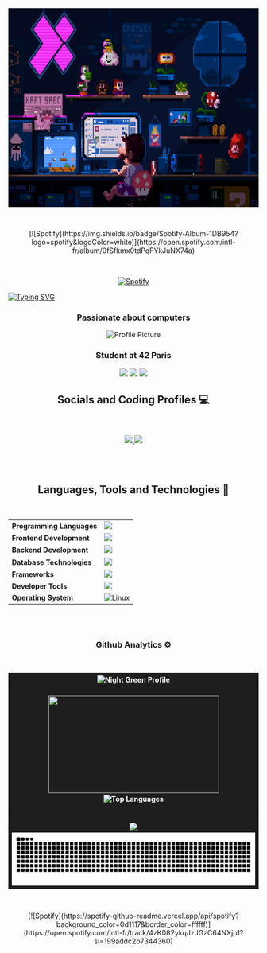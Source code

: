 <img src="https://github.com/anis-guechetouli/anis-guechetouli/blob/main/gif.gif?raw=true" align="center" alt="Coding" width="700" height="400" />

&nbsp;
<div align="center">
  [![Spotify](https://img.shields.io/badge/Spotify-Album-1DB954?logo=spotify&logoColor=white)](https://open.spotify.com/intl-fr/album/0fSfkmx0tdPqFYkJuNX74a)
</div>

&nbsp;<div align="center">
  [![Spotify](https://novatorem.vercel.app/api/spotify?background_color=0d1117&border_color=ffffff)](https://open.spotify.com/user/31tryrxln33eam5k2akkpoy5qwje?si=2df083bacdab4a9f)
</div>


<a href="https://git.io/typing-svg">
  <img src="https://readme-typing-svg.demolab.com?font=Fira+Code&pause=1000&color=FD35FF&width=435&lines=Hi+%F0%9F%91%8B%2C+I'm+Anis+Guechetouli" alt="Typing SVG" style="display:block; margin: 0 auto;" />
</a>

<h3 align="center">Passionate about computers</h3>

<div align="center">
  <img src="https://avatars.githubusercontent.com/u/63114141?s=64&v=4" alt="Profile Picture" width="64" height="64">
  <h3>Student at 42 Paris</h3>
</div>



<div align="center">
  <img src="https://user-images.githubusercontent.com/74038190/213866269-5d00981c-7c98-46d7-8a8e-16f462f15227.gif" width="200" />
  <img src="https://user-images.githubusercontent.com/74038190/213866269-5d00981c-7c98-46d7-8a8e-16f462f15227.gif" width="200" />
  <img src="https://user-images.githubusercontent.com/74038190/213866269-5d00981c-7c98-46d7-8a8e-16f462f15227.gif" width="200" />
</div>

<div align="center">
  <h2><strong>Socials and Coding Profiles 💻</strong></h2>
  <br><br>
  <a href="https://www.linkedin.com/in/anis-guechetouli-583b79286">
    <img src="https://img.shields.io/badge/linkedin-%230077B5.svg?style=for-the-badge&logo=linkedin&logoColor=white" />
  </a>
  <a href="mailto:anisguechetouli5@gmail.com">
    <img src="https://img.shields.io/badge/Gmail-D14836?style=for-the-badge&logo=gmail&logoColor=white" />
  </a>
</div>

<br><br>

<div align="center">
  <h2><strong>Languages, Tools and Technologies 🚀</strong></h2>
  <br>
  <table>
    <tr>
      <td><strong>Programming Languages</strong></td>
      <td><img height="40" src="https://skillicons.dev/icons?i=c,python,java,html,css&theme=dark" /></td>
    </tr>
    <tr>
      <td><strong>Frontend Development</strong></td>
      <td><img height="40" src="https://skillicons.dev/icons?i=html,css,bootstrap,tailwind,react&theme=dark" /></td>
    </tr>
    <tr>
      <td><strong>Backend Development</strong></td>
      <td><img height="40" src="https://skillicons.dev/icons?i=php&theme=dark" /></td>
    </tr>
    <tr>
      <td><strong>Database Technologies</strong></td>
      <td><img height="40" src="https://skillicons.dev/icons?i=mysql&theme=dark" /></td>
    </tr>
    <tr>
      <td><strong>Frameworks</strong></td>
      <td><img height="40" src="https://skillicons.dev/icons?i=nodejs&theme=dark" /></td>
    </tr>
    <tr>
      <td><strong>Developer Tools</strong></td>
      <td><img height="40" src="https://skillicons.dev/icons?i=git,github,vscode,vim,idea&theme=dark" /></td>
    </tr>
    <tr>
      <td><strong>Operating System</strong></td>
      <td><img src="https://img.shields.io/badge/Linux-FCC624?style=for-the-badge&logo=linux&logoColor=black" alt="Linux" /></td>
    </tr>
  </table>
</div>

<br><br>

<div align="center">
  <h3><strong>Github Analytics ⚙️</strong></h3>
  <br>
  <table style="width: 100%; background-color: #1e1e1e; color: white; table-layout: fixed;">
    <thead>
      <tr>
        <th colspan="2" align="center">
          <img src="./profile-3d-contrib/profile-night-green.svg" alt="Night Green Profile" style="width: 100%; object-fit: contain;" />
        </th>
      </tr>
      <tr>
        <th style="padding: 20px; text-align: center;">
          <a target="_blank" rel="noopener noreferrer nofollow" href="https://github-readme-stats.vercel.app/api?username=anis-guechetouli&theme=ambient_gradient">
            <img src="https://github-readme-stats.vercel.app/api?username=anis-guechetouli&theme=ambient_gradient" style="width: 24.5em; height: 14em; object-fit: contain;" />
          </a>
          <img src="https://github-readme-stats.vercel.app/api/top-langs/?username=anis-guechetouli&theme=ambient_gradient" style="width: 24.5em; height: 14em; object-fit: contain;" alt="Top Languages" />
        </th>
      </tr>
    </thead>
    <tr>
      <td colspan="2" align="center">
        <br>
        <img src="https://i.imgur.com/x1KbuCq.gif" width="500" />
        <picture>
          <source media="(prefers-color-scheme: dark)" srcset="https://raw.githubusercontent.com/The-Abhishek-Singh/The-Abhishek-Singh/output/github-contribution-grid-snake-dark.svg" />
          <source media="(prefers-color-scheme: light)" srcset="https://raw.githubusercontent.com/The-Abhishek-Singh/The-Abhishek-Singh/output/github-contribution-grid-snake.svg" />
          <img alt="github-snake" src="https://raw.githubusercontent.com/The-Abhishek-Singh/The-Abhishek-Singh/output/github-contribution-grid-snake-dark.svg" />
        </picture>


  </table>
</div>

&nbsp;
<div align="center">
  [![Spotify](https://spotify-github-readme.vercel.app/api/spotify?background_color=0d1117&border_color=ffffff)](https://open.spotify.com/intl-fr/track/4zK082ykqJzJGzC64NXjp1?si=199addc2b7344360)
</div>
